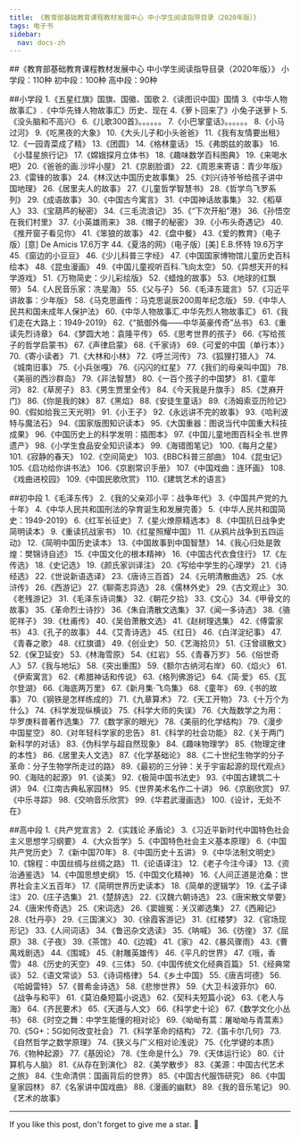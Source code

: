 ```yaml
---
title: 《教育部基础教育课程教材发展中心 中小学生阅读指导目录（2020年版）》
tags: 电子书
sidebar:
  nav: docs-zh
---
```


##《教育部基础教育课程教材发展中心 中小学生阅读指导目录（2020年版）》
小学段：110种
初中段：100种
高中段：90种

##小学段
1.《五星红旗》国旗、国徽、国歌
2.《读图识中国》国情
3.《中华人物故事汇》.《中华先锋人物故事汇》历史、现在
4.《萝卜回来了》小兔子送萝卜
5.《没头脑和不高兴》
6.《儿歌300首》。。。。。。
7.《小巴掌童话》。。。。。。
8.《小马过河》
9.《吃黑夜的大象》
10.《大头儿子和小头爸爸》
11.《我有友情要出租》
12.《一园青菜成了精》
13.《团圆》
14.《格林童话》
15.《弗朗兹的故事》
16.《小彗星旅行记》
17.《嫦娥探月立体书》
18.《趣味数学百科图典》
19.《来喝水吧》
20.《爸爸的画.沙坪小屋》
21.《京剧脸谱》
22.《周恩来寄语：青少年版》
23.《雷锋的故事》
24.《林汉达中国历史故事集》
25.《刘兴诗爷爷给孩子讲中国地理》
26.《居里夫人的故事》
27.《儿童哲学智慧书》
28.《哲学鸟飞罗系列》
29.《成语故事》
30.《中国古今寓言》
31.《中国神话故事集》
32.《稻草人》
33.《宝葫芦的秘密》
34.《三毛流浪记》
35.《“下次开船”港》
36.《孙悟空在我们村里》
37.《小英雄雨来》
38.《帽子的秘密》
39.《小布头奇遇记》
40.《推开窗子看见你》
41.《笨狼的故事》
42.《盘中餐》
43.《爱的教育》（电子版）[意] De Amicis 17.6万字
44.《夏洛的网》（电子版）[美] E.B.怀特 19.6万字
45.《窗边的小豆豆》
46.《少儿科普三字经》
47.《中国国家博物馆儿童历史百科绘本》
48.《昆虫漫画》
49.《中国儿童视听百科.飞向太空》
50.《异想天开的科学游戏》
51.《万物简史：少儿彩绘版》
52.《蜡烛的故事》
53.《地球的红飘带》
54.《人民音乐家：冼星海》
55.《父与子》
56.《毛泽东箴言》
57.《习近平讲故事：少年版》
58.《马克思画传：马克思诞辰200周年纪念版》
59.《中华人民共和国未成年人保护法》
60.《中华人物故事汇.中华先烈人物故事汇》
61.《我们走在大路上：1949-2019》
62.《“抵御外侮——中华英豪传奇”丛书》
63.《重读先烈诗章》
64.《梦圆大地：袁隆平传》
65.《思考世界的孩子》
66.《写给孩子的哲学启蒙书》
67.《声律启蒙》
68.《千家诗》
69.《可爱的中国（单行本）》
70.《寄小读者》
71.《大林和小林》
72.《呼兰河传》
73.《狐狸打猎人》
74.《城南旧事》
75.《小兵张嘎》
76.《闪闪的红星》
77.《我们的母亲叫中国》
78.《美丽的西沙群岛》
79.《非法智慧》
80.《一百个孩子的中国梦》
81.《童年河》
82.《草房子》
83.《男生贾里全传》
84.《今天我是升旗手》
85.《芝麻开门》
86.《你是我的妹》
87.《黑焰》
88.《安徒生童话》
89.《汤姆索亚历险记》
90.《假如给我三天光明》
91.《小王子》
92.《永远讲不完的故事》
93.《哈利波特与魔法石》
94.《国家版图知识读本》
95.《大国重器：图说当代中国重大科技成果》
96.《中国历史上的科学发明：插图本》
97.《中国儿童地图百科全书.世界遗产》
98.《小学生食品安全知识读本》
99.《海错图笔记》
100.《每月之星》
101.《寂静的春天》
102.《空间简史》
103.《BBC科普三部曲》
104.《昆虫记》
105.《启功给你讲书法》
106.《京剧常识手册》
107.《中国戏曲：连环画》
108.《戏曲进校园》
109.《中国民歌欣赏》
110.《建筑艺术的语言》

##初中段
1.《毛泽东传》
2.《我的父亲邓小平：战争年代》
3.《中国共产党的九十年》
4.《中华人民共和国刑法的孕育诞生和发展完善》
5.《中华人民共和国简史：1949-2019》
6.《红军长征史》
7.《星火燎原精选本》
8.《中国抗日战争史简明读本》
9.《重读抗战家书》
10.《红星照耀中国》
11.《从鸦片战争到五四运动》
12.《简明中国历史读本》
13.《中国故事到中国智慧》
14.《我心归处是敦煌：樊锦诗自述》
15.《中国文化的根本精神》
16.《中国古代衣食住行》
17.《左传选》
18.《史记选》
19.《颜氏家训译注》
20.《写给中学生的心理学》
21.《诗经选》
22.《世说新语选译》
23.《唐诗三百首》
24.《元明清散曲选》
25.《水浒传》
26.《西游记》
27.《聊斋志异选》
28.《儒林外史》
29.《古文观止》
30.《老残游记》
31.《毛泽东诗词集》
32.《朝花夕拾》
33.《文心》
34.《甲骨文的故事》
35.《革命烈士诗抄》
36.《朱自清散文选集》
37.《闻一多诗选》
38.《骆驼祥子》
39.《杜甫传》
40.《吴伯萧散文选》
41.《赵树理选集》
42.《傅雷家书》
43.《孔子的故事》
44.《艾青诗选》
45.《红日》
46.《白洋淀纪事》
47.《青春之歌》
48.《红旗谱》
49.《创业史》
50.《艺海拾贝》
51.《汪曾祺散文》
52.《保卫延安》
53.《林海雪原》
54.《红岩》
55.《青春万岁》
56.《俗世奇人》
57.《我与地坛》
58.《突出重围》
59.《额尔古纳河右岸》
60.《焰火》
61.《伊索寓言》
62.《希腊神话和传说》
63.《格列佛游记》
64.《简·爱》
65.《瓦尔登湖》
66.《海底两万里》
67.《新月集·飞鸟集》
68.《童年》
69.《书的故事》
70.《钢铁是怎样练成的》
71.《九章算术》
72.《天工开物》
73.《十万个为什么》
74.《科学发现纵横谈》
75.《科学大师的失误》
76.《大哉数学之为用：华罗庚科普著作选集》
77.《数学家的眼光》
78.《美丽的化学结构》
79.《漫步中国星空》
80.《对年轻科学家的忠告》
81.《科学的社会功能》
82.《关于两门新科学的对话》
83.《伪科学与超自然现象》
84.《趣味物理学》
85.《物理定律的本性》
86.《居里夫人文选》
87.《化学基础论》
88.《二十世纪生物学的分子革命：分子生物学所走过的路》
89.《最初的三分钟：关于宇宙起源的现代观点》
90.《海陆的起源》
91.《谈美》
92.《极简中国书法史》
93.《中国古建筑二十讲》
94.《江南古典私家园林》
95.《世界美术名作二十讲》
96.《京剧欣赏》
97.《中乐寻踪》
98.《交响音乐欣赏》
99.《华君武漫画选》
100.《设计，无处不在》

##高中段
1.《共产党宣言》
2.《实践论 矛盾论》
3.《习近平新时代中国特色社会主义思想学习纲要》
4.《大众哲学》
5.《中国特色社会主义基本原理》
6.《中国共产党历史》
7.《新中国70年》
8.《中国历史十五讲》
9.《中华法制文明史》
10.《锦程：中国丝绸与丝绸之路》
11.《论语译注》
12.《老子今注今译》
13.《资治通鉴选》
14.《中国思想史纲》
15.《中国文化精神》
16.《人间正道是沧桑：世界社会主义五百年》
17.《简明世界历史读本》
18.《简单的逻辑学》
19.《孟子译注》
20.《庄子选集》
21.《楚辞选》
22.《汉魏六朝诗选》
23.《唐宋散文举要》
24.《唐宋传奇选》
25.《宋词选》
26.《窦娥冤：关汉卿选集》
27.《西厢记》
28.《牡丹亭》
29.《三国演义》
30.《徐霞客游记》
31.《红楼梦》
32.《官场现形记》
33.《人间词话》
34.《鲁迅杂文选读》
35.《呐喊》
36.《彷徨》
37.《屈原》
38.《子夜》
39.《茶馆》
40.《边城》
41.《家》
42.《暴风骤雨》
43.《曹禺戏剧选》
44.《围城》
45.《射雕英雄传》
46.《平凡的世界》
47.《哦，香雪》
48.《历史的天空》
49.《三体》
50.《中国传统文化经典百篇》
51.《经典常谈》
52.《语文常谈》
53.《诗词格律》
54.《乡土中国》
55.《唐吉坷德》
56.《哈姆雷特》
57.《普希金诗选》
58.《悲惨世界》
59.《大卫·科波菲尔》
60.《战争与和平》
61.《莫泊桑短篇小说选》
62.《契科夫短篇小说》
63.《老人与海》
64.《齐民要术》
65.《天道与人文》
66.《科学史十论》
67.《数学文化小丛书》
68.《时空之舞：中学生能懂的相对论》
69.《呦呦有蒿：屠呦呦与青蒿素》
70.《5G+：5G如何改变社会》
71.《科学革命的结构》
72.《笛卡尔几何》
73.《自然哲学之数学原理》
74.《狭义与广义相对论浅说》
75.《化学键的本质》
76.《物种起源》
77.《基因论》
78.《生命是什么》
79.《天体运行论》
80.《计算机与人脑》
81.《从存在到演化》
82.《美学散步》
83.《美源：中国古代艺术之旅》
84.《生命清供：国画背后的世界》
85.《中国古代服饰研究》
86.《中国皇家园林》
87.《名家讲中国戏曲》
88.《漫画的幽默》
89.《我的音乐笔记》
90.《艺术的故事》

<!--more-->

---

If you like this post, don't forget to give me a star. :star2:

